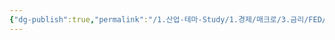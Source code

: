 ```yaml
---
{"dg-publish":true,"permalink":"/1.산업-테마-Study/1.경제/매크로/3.금리/FED/연준 위원 발언/","created":"2024-11-20T21:02:27.162+09:00","updated":"2025-06-03T20:07:19.755+09:00"}
---
```


